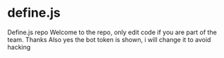 
# define.js
Define.js repo
Welcome to the repo, only edit code if you are part of the team.
Thanks
Also yes the bot token is shown, i will change it to avoid hacking
